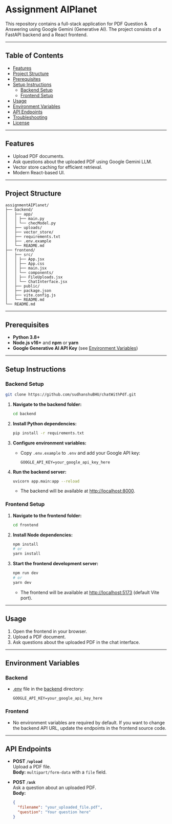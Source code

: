 # Assignment AIPlanet

This repository contains a full-stack application for PDF Question & Answering using Google Gemini (Generative AI). The project consists of a FastAPI backend and a React frontend.

---

## Table of Contents

- [Features](#features)
- [Project Structure](#project-structure)
- [Prerequisites](#prerequisites)
- [Setup Instructions](#setup-instructions)
  - [Backend Setup](#backend-setup)
  - [Frontend Setup](#frontend-setup)
- [Usage](#usage)
- [Environment Variables](#environment-variables)
- [API Endpoints](#api-endpoints)
- [Troubleshooting](#troubleshooting)
- [License](#license)

---

## Features

- Upload PDF documents.
- Ask questions about the uploaded PDF using Google Gemini LLM.
- Vector store caching for efficient retrieval.
- Modern React-based UI.

---

## Project Structure
```
assignmentAIPlanet/ 
├── backend/ 
│   ├── app/ 
│   │ ├── main.py
│   │ └── checModel.py 
│   ├── uploads/ 
│   ├── vector_store/ 
│   ├── requirements.txt 
│   ├── .env.example 
│   └── README.md 
├── frontend/ 
│   ├── src/ 
│   │ ├── App.jsx 
│   │ ├── App.css 
│   │ ├── main.jsx 
│   │ └── components/ 
│   │ ├── FileUploads.jsx 
│   │ └── ChatInterface.jsx 
│   ├── public/ 
│   ├── package.json 
│   ├── vite.config.js 
│   └── README.md 
└── README.md
```

---

## Prerequisites

- **Python 3.8+**
- **Node.js v16+** and **npm** or **yarn**
- **Google Generative AI API Key** (see [Environment Variables](#environment-variables))

---

## Setup Instructions

### Backend Setup

```bash
git clone https://github.com/sudhanshuBHU/chatWithPdf.git
```

1. **Navigate to the backend folder:**
    ```bash
    cd backend
    ```

2. **Install Python dependencies:**
    ```bash
    pip install -r requirements.txt
    ```

3. **Configure environment variables:**
    - Copy `.env.example` to `.env` and add your Google API key:
      ```
      GOOGLE_API_KEY=your_google_api_key_here
      ```

4. **Run the backend server:**
    ```bash
    uvicorn app.main:app --reload
    ```
    - The backend will be available at [http://localhost:8000](http://localhost:8000).

### Frontend Setup

1. **Navigate to the frontend folder:**
    ```bash
    cd frontend
    ```

2. **Install Node dependencies:**
    ```bash
    npm install
    # or
    yarn install
    ```

3. **Start the frontend development server:**
    ```bash
    npm run dev
    # or
    yarn dev
    ```
    - The frontend will be available at [http://localhost:5173](http://localhost:5173) (default Vite port).

---

## Usage

1. Open the frontend in your browser.
2. Upload a PDF document.
3. Ask questions about the uploaded PDF in the chat interface.

---

## Environment Variables

### Backend

- [.env](http://_vscodecontentref_/14) file in the [backend](http://_vscodecontentref_/15) directory:
    ```
    GOOGLE_API_KEY=your_google_api_key_here
    ```

### Frontend

- No environment variables are required by default. If you want to change the backend API URL, update the endpoints in the frontend source code.

---

## API Endpoints

- **POST `/upload`**  
  Upload a PDF file.  
  **Body:** `multipart/form-data` with a `file` field.

- **POST `/ask`**  
  Ask a question about an uploaded PDF.  
  **Body:**  
  ```json
  {
    "filename": "your_uploaded_file.pdf",
    "question": "Your question here"
  }
  ```


